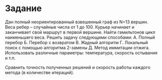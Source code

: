 # Задание

Дан полный неориентированный взвешенный граф из N=13 вершин. Веса ребер – случайные числа от 1 до 100. Курьер начинает и заканчивает свой маршрут в первой вершине. Найти гамильтонов цикл наименьшего веса. Решить задачу следующими способами:
А. Полный перебор
Б. Перебор с возвратом
В. Жадный алгоритм
Г. Локальный поиск с помощью алгоритма 2-замены
Д. Метод иммитации отжига. Использовать различные параметры: температура, скорость остывания и т.п.

Сравнить точность полученных решений и скорость работы каждого метода (в количестве итераций).